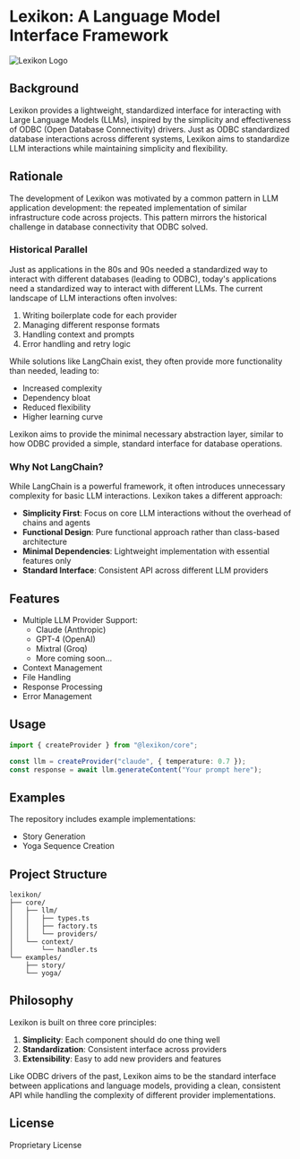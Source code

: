 # Lexikon: A Language Model Interface Framework

![Lexikon Logo](../assets/logo.jpeg)

## Background

Lexikon provides a lightweight, standardized interface for interacting with Large Language Models (LLMs), inspired by the simplicity and effectiveness of ODBC (Open Database Connectivity) drivers. Just as ODBC standardized database interactions across different systems, Lexikon aims to standardize LLM interactions while maintaining simplicity and flexibility.

## Rationale

The development of Lexikon was motivated by a common pattern in LLM application development: the repeated implementation of similar infrastructure code across projects. This pattern mirrors the historical challenge in database connectivity that ODBC solved.

### Historical Parallel

Just as applications in the 80s and 90s needed a standardized way to interact with different databases (leading to ODBC), today's applications need a standardized way to interact with different LLMs. The current landscape of LLM interactions often involves:

1. Writing boilerplate code for each provider
2. Managing different response formats
3. Handling context and prompts
4. Error handling and retry logic

While solutions like LangChain exist, they often provide more functionality than needed, leading to:

- Increased complexity
- Dependency bloat
- Reduced flexibility
- Higher learning curve

Lexikon aims to provide the minimal necessary abstraction layer, similar to how ODBC provided a simple, standard interface for database operations.

### Why Not LangChain?

While LangChain is a powerful framework, it often introduces unnecessary complexity for basic LLM interactions. Lexikon takes a different approach:

- **Simplicity First**: Focus on core LLM interactions without the overhead of chains and agents
- **Functional Design**: Pure functional approach rather than class-based architecture
- **Minimal Dependencies**: Lightweight implementation with essential features only
- **Standard Interface**: Consistent API across different LLM providers

## Features

- Multiple LLM Provider Support:
  - Claude (Anthropic)
  - GPT-4 (OpenAI)
  - Mixtral (Groq)
  - More coming soon...
- Context Management
- File Handling
- Response Processing
- Error Management

## Usage

```typescript
import { createProvider } from "@lexikon/core";

const llm = createProvider("claude", { temperature: 0.7 });
const response = await llm.generateContent("Your prompt here");
```

## Examples

The repository includes example implementations:

- Story Generation
- Yoga Sequence Creation

## Project Structure

```ascii
lexikon/
├── core/
│   ├── llm/
│   │   ├── types.ts
│   │   ├── factory.ts
│   │   └── providers/
│   └── context/
│       └── handler.ts
└── examples/
    ├── story/
    └── yoga/
```

## Philosophy

Lexikon is built on three core principles:

1. **Simplicity**: Each component should do one thing well
2. **Standardization**: Consistent interface across providers
3. **Extensibility**: Easy to add new providers and features

Like ODBC drivers of the past, Lexikon aims to be the standard interface between applications and language models, providing a clean, consistent API while handling the complexity of different provider implementations.

## License

Proprietary License
